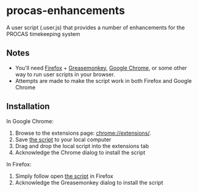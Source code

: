 procas-enhancements
===================

A user script (.user.js) that provides a number of enhancements for the PROCAS timekeeping system

Notes
-----

* You'll need [Firefox](http://www.mozilla.org/firefox/) + [Greasemonkey](https://addons.mozilla.org/en-US/firefox/addon/greasemonkey/), [Google Chrome](https://www.google.com/chrome), or some other way to run user scripts in your browser.
* Attempts are made to make the script work in both Firefox and Google Chrome

Installation
------------

In Google Chrome:

1. Browse to the extensions page: [chrome://extensions/](chrome://extensions/).
2. Save [the script](https://github.com/danhood/procas-enhancements/raw/master/procas-enhancements.user.js) to your local computer
3. Drag and drop the local script into the extensions tab
4. Acknowledge the Chrome dialog to install the script

In Firefox:

1. Simply follow open [the script](https://github.com/danhood/procas-enhancements/raw/master/procas-enhancements.user.js) in Firefox
2. Acknowledge the Greasemonkey dialog to install the script
